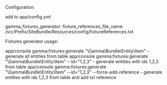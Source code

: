 Configuration:

add to app/config.yml

gamma_fixtures_generator:
  fixture_references_file_name: /src/Prefix/SiteBundle/Resources/config/fixtureReferences.txt

Fixtures generator usage:

app/console gamma:fixtures:generate "\Gamma\Bundle\Entity\Item" - generate all entities from table
app/console gamma:fixtures:generate "\Gamma\Bundle\Entity\Item" --id="1,2,3" - generate  entities with ids 1,2,3 from table
app/console gamma:fixtures:generate "\Gamma\Bundle\Entity\Item" --id="1,2,3" --force-add-reference - generate entities with ids 1,2,3 from table and add txt reference  



